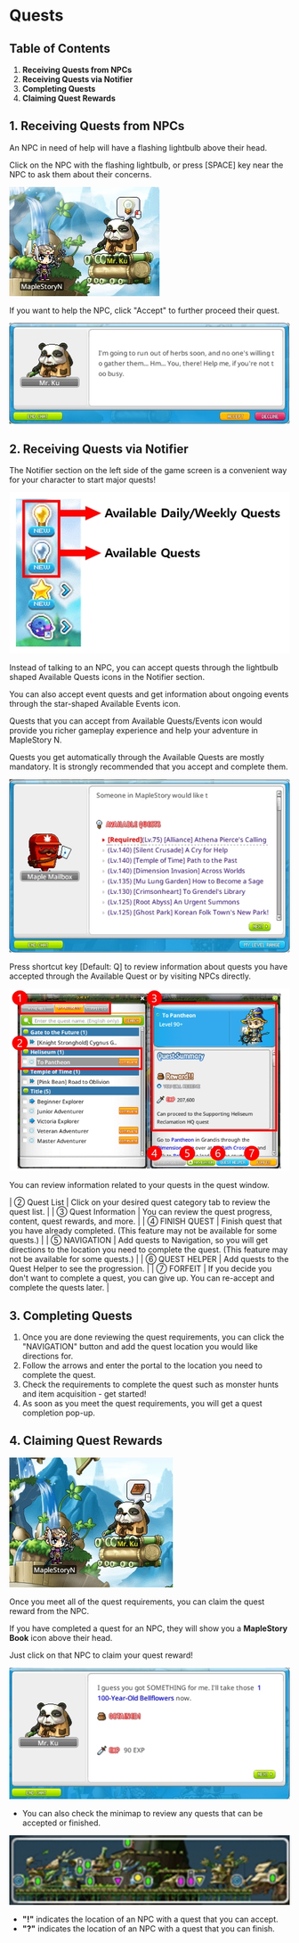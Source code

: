 # Quests
## Table of Contents
1.  **Receiving Quests from NPCs**
2.  **Receiving Quests via Notifier**
3.  **Completing Quests**
4.  **Claiming Quest Rewards**
## 1. Receiving Quests from NPCs

An NPC in need of help will have a flashing lightbulb above their head.

Click on the NPC with the flashing lightbulb, or press \[SPACE\] key near the NPC to ask them about their concerns.

![](images/msn-101/beginners-guide/get-started/image_1747236261317_555.png)

If you want to help the NPC, click "Accept" to further proceed their quest.

![](images/msn-101/beginners-guide/get-started/image_1747236261317_580.png)

## 2. Receiving Quests via Notifier

The Notifier section on the left side of the game screen is a convenient way for your character to start major quests!

![](images/msn-101/beginners-guide/get-started/image_1747236261317_610.png)

Instead of talking to an NPC, you can accept quests through the lightbulb shaped Available Quests icons in the Notifier section.

You can also accept event quests and get information about ongoing events through the star-shaped Available Events icon.

Quests that you can accept from Available Quests/Events icon would provide you richer gameplay experience and help your adventure in MapleStory N.

Quests you get automatically through the Available Quests are mostly mandatory. It is strongly recommended that you accept and complete them.

![](images/msn-101/beginners-guide/get-started/image_1747236261317_410.png)

Press shortcut key \[Default: Q\] to review information about quests you have accepted through the Available Quest or by visiting NPCs directly.

![](images/msn-101/beginners-guide/get-started/image_1747236261317_764.png)

You can review information related to your quests in the quest window.

| ② Quest List | Click on your desired quest category tab to review the quest list. |
| ③ Quest Information | You can review the quest progress, content, quest rewards, and more. |
| ④ FINISH QUEST | Finish quest that you have already completed. (This feature may not be available for some quests.) |
| ⑤ NAVIGATION | Add quests to Navigation, so you will get directions to the location you need to complete the quest. (This feature may not be available for some quests.) |
| ⑥ QUEST HELPER | Add quests to the Quest Helper to see the progression. |
| ⑦ FORFEIT | If you decide you don't want to complete a quest, you can give up. You can re-accept and complete the quests later. |

## 3. Completing Quests
1.  Once you are done reviewing the quest requirements, you can click the "NAVIGATION" button and add the quest location you would like directions for.
2.  Follow the arrows and enter the portal to the location you need to complete the quest.
3.  Check the requirements to complete the quest such as monster hunts and item acquisition - get started!
4.  As soon as you meet the quest requirements, you will get a quest completion pop-up.
## 4. Claiming Quest Rewards

![](images/msn-101/beginners-guide/get-started/image_1747236261317_470.png)

Once you meet all of the quest requirements, you can claim the quest reward from the NPC.

If you have completed a quest for an NPC, they will show you a **MapleStory Book** icon above their head.

Just click on that NPC to claim your quest reward!

![](images/msn-101/beginners-guide/get-started/image_1747236261317_861.png)

*   You can also check the minimap to review any quests that can be accepted or finished.

![](images/msn-101/beginners-guide/get-started/image_1747236261317_907.png)

*   **"!"** indicates the location of an NPC with a quest that you can accept.
*   **"?"** indicates the location of an NPC with a quest that you can finish.